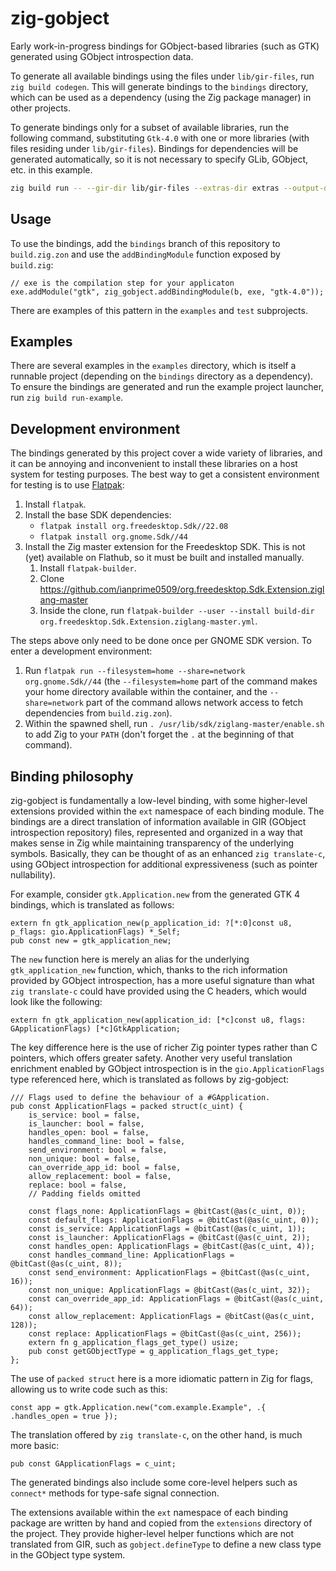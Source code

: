 # zig-gobject

Early work-in-progress bindings for GObject-based libraries (such as GTK)
generated using GObject introspection data.

To generate all available bindings using the files under `lib/gir-files`, run
`zig build codegen`. This will generate bindings to the `bindings` directory,
which can be used as a dependency (using the Zig package manager) in other
projects.

To generate bindings only for a subset of available libraries, run the following
command, substituting `Gtk-4.0` with one or more libraries (with files residing
under `lib/gir-files`). Bindings for dependencies will be generated
automatically, so it is not necessary to specify GLib, GObject, etc. in this
example.

```sh
zig build run -- --gir-dir lib/gir-files --extras-dir extras --output-dir src/gir-out Gtk-4.0
```

## Usage

To use the bindings, add the `bindings` branch of this repository to
`build.zig.zon` and use the `addBindingModule` function exposed by `build.zig`:

```zig
// exe is the compilation step for your applicaton
exe.addModule("gtk", zig_gobject.addBindingModule(b, exe, "gtk-4.0"));
```

There are examples of this pattern in the `examples` and `test` subprojects.

## Examples

There are several examples in the `examples` directory, which is itself a
runnable project (depending on the `bindings` directory as a dependency). To
ensure the bindings are generated and run the example project launcher, run
`zig build run-example`.

## Development environment

The bindings generated by this project cover a wide variety of libraries, and it
can be annoying and inconvenient to install these libraries on a host system for
testing purposes. The best way to get a consistent environment for testing is to
use [Flatpak](https://flatpak.org/):

1. Install `flatpak`.
2. Install the base SDK dependencies:
   - `flatpak install org.freedesktop.Sdk//22.08`
   - `flatpak install org.gnome.Sdk//44`
3. Install the Zig master extension for the Freedesktop SDK. This is not (yet)
   available on Flathub, so it must be built and installed manually.
   1. Install `flatpak-builder`.
   2. Clone https://github.com/ianprime0509/org.freedesktop.Sdk.Extension.ziglang-master
   3. Inside the clone, run `flatpak-builder --user --install build-dir org.freedesktop.Sdk.Extension.ziglang-master.yml`.

The steps above only need to be done once per GNOME SDK version. To enter a
development environment:

1. Run `flatpak run --filesystem=home --share=network org.gnome.Sdk//44`
   (the `--filesystem=home` part of the command makes your home directory
   available within the container, and the `--share=network` part of the command
   allows network access to fetch dependencies from `build.zig.zon`).
2. Within the spawned shell, run `. /usr/lib/sdk/ziglang-master/enable.sh` to
   add Zig to your `PATH` (don't forget the `.` at the beginning of that
   command).

## Binding philosophy

zig-gobject is fundamentally a low-level binding, with some higher-level
extensions provided within the `ext` namespace of each binding module.  The
bindings are a direct translation of information available in GIR (GObject
introspection repository) files, represented and organized in a way that makes
sense in Zig while maintaining transparency of the underlying symbols.
Basically, they can be thought of as an enhanced `zig translate-c`, using
GObject introspection for additional expressiveness (such as pointer
nullability).

For example, consider `gtk.Application.new` from the generated GTK 4 bindings,
which is translated as follows:

```zig
extern fn gtk_application_new(p_application_id: ?[*:0]const u8, p_flags: gio.ApplicationFlags) *_Self;
pub const new = gtk_application_new;
```

The `new` function here is merely an alias for the underlying
`gtk_application_new` function, which, thanks to the rich information provided
by GObject introspection, has a more useful signature than what
`zig translate-c` could have provided using the C headers, which would look like
the following:

```zig
extern fn gtk_application_new(application_id: [*c]const u8, flags: GApplicationFlags) [*c]GtkApplication;
```

The key difference here is the use of richer Zig pointer types rather than C
pointers, which offers greater safety. Another very useful translation
enrichment enabled by GObject introspection is in the `gio.ApplicationFlags`
type referenced here, which is translated as follows by zig-gobject:

```zig
/// Flags used to define the behaviour of a #GApplication.
pub const ApplicationFlags = packed struct(c_uint) {
    is_service: bool = false,
    is_launcher: bool = false,
    handles_open: bool = false,
    handles_command_line: bool = false,
    send_environment: bool = false,
    non_unique: bool = false,
    can_override_app_id: bool = false,
    allow_replacement: bool = false,
    replace: bool = false,
    // Padding fields omitted

    const flags_none: ApplicationFlags = @bitCast(@as(c_uint, 0));
    const default_flags: ApplicationFlags = @bitCast(@as(c_uint, 0));
    const is_service: ApplicationFlags = @bitCast(@as(c_uint, 1));
    const is_launcher: ApplicationFlags = @bitCast(@as(c_uint, 2));
    const handles_open: ApplicationFlags = @bitCast(@as(c_uint, 4));
    const handles_command_line: ApplicationFlags = @bitCast(@as(c_uint, 8));
    const send_environment: ApplicationFlags = @bitCast(@as(c_uint, 16));
    const non_unique: ApplicationFlags = @bitCast(@as(c_uint, 32));
    const can_override_app_id: ApplicationFlags = @bitCast(@as(c_uint, 64));
    const allow_replacement: ApplicationFlags = @bitCast(@as(c_uint, 128));
    const replace: ApplicationFlags = @bitCast(@as(c_uint, 256));
    extern fn g_application_flags_get_type() usize;
    pub const getGObjectType = g_application_flags_get_type;
};
```

The use of `packed struct` here is a more idiomatic pattern in Zig for flags,
allowing us to write code such as this:

```zig
const app = gtk.Application.new("com.example.Example", .{ .handles_open = true });
```

The translation offered by `zig translate-c`, on the other hand, is much more
basic:

```zig
pub const GApplicationFlags = c_uint;
```

The generated bindings also include some core-level helpers such as `connect*`
methods for type-safe signal connection.

The extensions available within the `ext` namespace of each binding package are
written by hand and copied from the `extensions` directory of the project. They
provide higher-level helper functions which are not translated from GIR, such as
`gobject.defineType` to define a new class type in the GObject type system.
